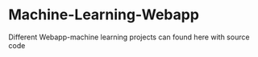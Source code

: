 # Machine-Learning-Webapp
Different Webapp-machine learning projects can found here with source code
